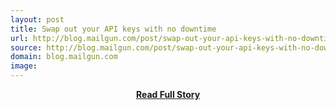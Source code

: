 ```yaml
---
layout: post
title: Swap out your API keys with no downtime
url: http://blog.mailgun.com/post/swap-out-your-api-keys-with-no-downtime/
source: http://blog.mailgun.com/post/swap-out-your-api-keys-with-no-downtime/
domain: blog.mailgun.com
image: 
---
```


<p></p>
<center><p><a href="http://blog.mailgun.com/post/swap-out-your-api-keys-with-no-downtime/" style='padding:25px; font-sze:18px; font-weight: bold;'>Read Full Story</a></p></center>
